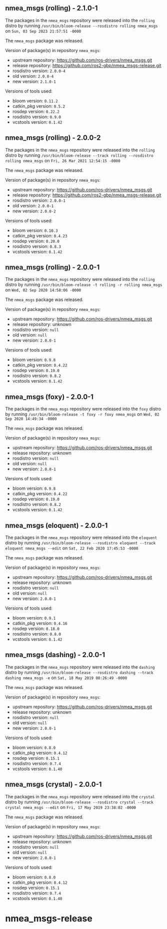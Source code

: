 ## nmea_msgs (rolling) - 2.1.0-1

The packages in the `nmea_msgs` repository were released into the `rolling` distro by running `/usr/bin/bloom-release --rosdistro rolling nmea_msgs` on `Sun, 03 Sep 2023 21:57:51 -0000`

The `nmea_msgs` package was released.

Version of package(s) in repository `nmea_msgs`:

- upstream repository: https://github.com/ros-drivers/nmea_msgs.git
- release repository: https://github.com/ros2-gbp/nmea_msgs-release.git
- rosdistro version: `2.0.0-4`
- old version: `2.0.0-4`
- new version: `2.1.0-1`

Versions of tools used:

- bloom version: `0.11.2`
- catkin_pkg version: `0.5.2`
- rosdep version: `0.22.2`
- rosdistro version: `0.9.0`
- vcstools version: `0.1.42`


## nmea_msgs (rolling) - 2.0.0-2

The packages in the `nmea_msgs` repository were released into the `rolling` distro by running `/usr/bin/bloom-release --track rolling --rosdistro rolling nmea_msgs` on `Fri, 26 Mar 2021 12:54:15 -0000`

The `nmea_msgs` package was released.

Version of package(s) in repository `nmea_msgs`:

- upstream repository: https://github.com/ros-drivers/nmea_msgs.git
- release repository: https://github.com/ros2-gbp/nmea_msgs-release.git
- rosdistro version: `2.0.0-1`
- old version: `2.0.0-1`
- new version: `2.0.0-2`

Versions of tools used:

- bloom version: `0.10.3`
- catkin_pkg version: `0.4.23`
- rosdep version: `0.20.0`
- rosdistro version: `0.8.3`
- vcstools version: `0.1.42`


## nmea_msgs (rolling) - 2.0.0-1

The packages in the `nmea_msgs` repository were released into the `rolling` distro by running `/usr/bin/bloom-release -t rolling -r rolling nmea_msgs` on `Wed, 02 Sep 2020 14:58:06 -0000`

The `nmea_msgs` package was released.

Version of package(s) in repository `nmea_msgs`:

- upstream repository: https://github.com/ros-drivers/nmea_msgs.git
- release repository: unknown
- rosdistro version: `null`
- old version: `null`
- new version: `2.0.0-1`

Versions of tools used:

- bloom version: `0.9.8`
- catkin_pkg version: `0.4.22`
- rosdep version: `0.19.0`
- rosdistro version: `0.8.2`
- vcstools version: `0.1.42`


## nmea_msgs (foxy) - 2.0.0-1

The packages in the `nmea_msgs` repository were released into the `foxy` distro by running `/usr/bin/bloom-release -t foxy -r foxy nmea_msgs` on `Wed, 02 Sep 2020 14:49:34 -0000`

The `nmea_msgs` package was released.

Version of package(s) in repository `nmea_msgs`:

- upstream repository: https://github.com/ros-drivers/nmea_msgs.git
- release repository: unknown
- rosdistro version: `null`
- old version: `null`
- new version: `2.0.0-1`

Versions of tools used:

- bloom version: `0.9.8`
- catkin_pkg version: `0.4.22`
- rosdep version: `0.19.0`
- rosdistro version: `0.8.2`
- vcstools version: `0.1.42`


## nmea_msgs (eloquent) - 2.0.0-1

The packages in the `nmea_msgs` repository were released into the `eloquent` distro by running `/usr/bin/bloom-release --rosdistro eloquent --track eloquent nmea_msgs --edit` on `Sat, 22 Feb 2020 17:45:53 -0000`

The `nmea_msgs` package was released.

Version of package(s) in repository `nmea_msgs`:

- upstream repository: https://github.com/ros-drivers/nmea_msgs.git
- release repository: unknown
- rosdistro version: `null`
- old version: `null`
- new version: `2.0.0-1`

Versions of tools used:

- bloom version: `0.9.1`
- catkin_pkg version: `0.4.16`
- rosdep version: `0.18.0`
- rosdistro version: `0.8.0`
- vcstools version: `0.1.42`


## nmea_msgs (dashing) - 2.0.0-1

The packages in the `nmea_msgs` repository were released into the `dashing` distro by running `/usr/bin/bloom-release --rosdistro dashing --track dashing nmea_msgs -e` on `Sat, 18 May 2019 00:26:49 -0000`

The `nmea_msgs` package was released.

Version of package(s) in repository `nmea_msgs`:

- upstream repository: https://github.com/ros-drivers/nmea_msgs.git
- release repository: unknown
- rosdistro version: `null`
- old version: `null`
- new version: `2.0.0-1`

Versions of tools used:

- bloom version: `0.8.0`
- catkin_pkg version: `0.4.12`
- rosdep version: `0.15.1`
- rosdistro version: `0.7.4`
- vcstools version: `0.1.40`


## nmea_msgs (crystal) - 2.0.0-1

The packages in the `nmea_msgs` repository were released into the `crystal` distro by running `/usr/bin/bloom-release --rosdistro crystal --track crystal nmea_msgs --edit` on `Fri, 17 May 2019 23:38:02 -0000`

The `nmea_msgs` package was released.

Version of package(s) in repository `nmea_msgs`:

- upstream repository: https://github.com/ros-drivers/nmea_msgs.git
- release repository: unknown
- rosdistro version: `null`
- old version: `null`
- new version: `2.0.0-1`

Versions of tools used:

- bloom version: `0.8.0`
- catkin_pkg version: `0.4.12`
- rosdep version: `0.15.1`
- rosdistro version: `0.7.4`
- vcstools version: `0.1.40`


# nmea_msgs-release